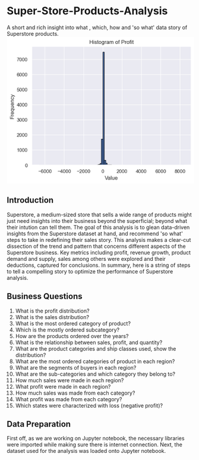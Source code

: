 # Super-Store-Products-Analysis
A short and rich insight into what , which,  how and 'so what' data story of Superstore products.
![](Profit_histogram.png)
## Introduction
Superstore, a medium-sized store that sells a wide range of products might just need insights into their business beyond the superficial; beyond what their intution can tell them. The goal of this analysis is to glean data-driven insights from the Superstore dataset at hand, and recommend 'so what' steps to take in redefining their sales story. This analysis makes a clear-cut dissection of the trend and pattern that concerns different aspects of the Superstore business. Key metrics including profit, revenue growth, product demand and supply, sales among others were explored and their deductions, captured for conclusions. In summary, here is a string of steps to tell a compelling story to optimize the performance of Superstore analysis.

## Business Questions
1.  What is the profit distribution?
2.  What is the sales distribution?
3.  What is the most ordered category of product?
4.  Which is the mostly ordered subcategory?
5.  How are the products ordered over the years?
6.  What is the relationship between sales, profit, and quantity?
7.  What are the product categories and ship classes used, show the distribution?
8.  What are the most ordered categories of product in each region?
9.  What are the segments of buyers in each region?
10. What are the sub-categories and which category they belong to?
11. How much sales were made in each region?
12. What profit were made in each region?
13. How much sales was made from each category?
14. What profit was made from each category?
15. Which states were characterized with loss (negative profit)?

## Data Preparation

First off, as we are working on Jupyter notebook, the necessary libraries were imported while making sure there is internet connection. Next, the dataset used for the analysis was loaded onto Jupyter notebook.
